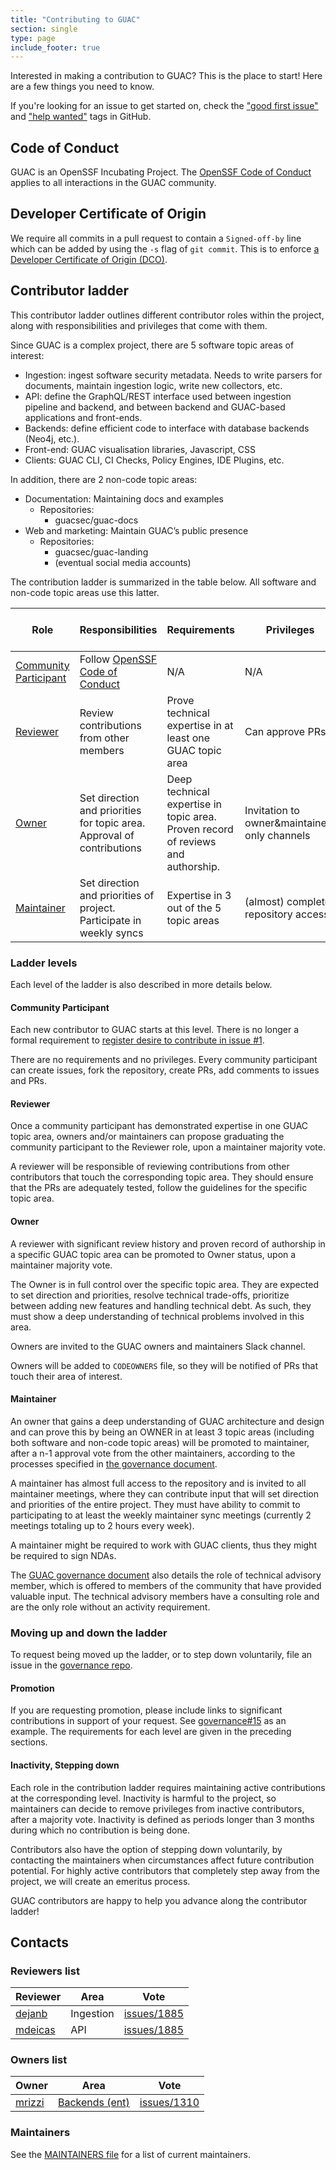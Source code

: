 ```yaml
---
title: "Contributing to GUAC"
section: single
type: page
include_footer: true
---
```


Interested in making a contribution to GUAC?
This is the place to start!
Here are a few things you need to know.

If you're looking for an issue to get started on, check the ["good first issue"](https://github.com/search?q=user%3Aguacsec+label%3A%22good+first+issue%22++&type=Issues&ref=advsearch&l=&l=&state=open) and ["help wanted"](https://github.com/search?q=user%3Aguacsec+label%3A%22help+wanted%22++&type=Issues&ref=advsearch&l=&l=&state=open) tags in GitHub.

## Code of Conduct

GUAC is an OpenSSF Incubating Project.
The [OpenSSF Code of Conduct](https://openssf.org/community/code-of-conduct/) applies to all interactions in the GUAC community.

## Developer Certificate of Origin

We require all commits in a pull request to contain a `Signed-off-by` line which can be added by using the `-s` flag of `git commit`.
This is to enforce [a Developer Certificate of Origin (DCO)](https://wiki.linuxfoundation.org/dco).

## Contributor ladder

This contributor ladder outlines different contributor roles within the project, along with
responsibilities and privileges that come with them.

Since GUAC is a complex project, there are 5 software topic areas of interest:

- Ingestion: ingest software security metadata. Needs to write parsers for
  documents, maintain ingestion logic, write new collectors, etc.
- API: define the GraphQL/REST interface used between ingestion pipeline and
  backend, and between backend and GUAC-based applications and front-ends.
- Backends: define efficient code to interface with database backends (Neo4j,
  etc.).
- Front-end: GUAC visualisation libraries, Javascript, CSS
- Clients: GUAC CLI, CI Checks, Policy Engines, IDE Plugins, etc.

In addition, there are 2 non-code topic areas:

- Documentation: Maintaining docs and examples
    - Repositories:
        - guacsec/guac-docs
- Web and marketing: Maintain GUAC’s public presence
    - Repositories:
        - guacsec/guac-landing
        - (eventual social media accounts)

The contribution ladder is summarized in the table below.
All software and non-code topic areas use this latter.

| Role | Responsibilities | Requirements | Privileges | GitHub access level
| ---- | ---------------- | ------------ | ---------- | -------------------
| [Community Participant](#community-participant) | Follow [OpenSSF Code of Conduct](https://openssf.org/community/code-of-conduct/) | N/A | N/A | Read (default) 
| [Reviewer](#reviewer) | Review contributions from other members | Prove technical expertise in at least one GUAC topic area | Can approve PRs | Write 
| [Owner](#owner) | Set direction and priorities for topic area. Approval of contributions | Deep technical expertise in topic area. Proven record of reviews and authorship. | Invitation to owner&maintainers only channels | Write
| [Maintainer](#maintainer) | Set direction and priorities of project. Participate in weekly syncs | Expertise in 3 out of the 5 topic areas | (almost) complete repository access | Maintain            

### Ladder levels

Each level of the ladder is also described in more details below.

#### Community Participant

Each new contributor to GUAC starts at this level.
There is no longer a formal requirement to
[register desire to contribute in issue #1](https://github.com/guacsec/guac/issues/1).

There are no requirements and no privileges.
Every community participant can create issues, fork the repository, create PRs, add comments to issues and PRs.

#### Reviewer

Once a community participant has demonstrated expertise in one GUAC topic area, owners and/or maintainers can propose graduating the community participant to the Reviewer role, upon a maintainer majority vote.

A reviewer will be responsible of reviewing contributions from other contributors that touch the corresponding topic area.
They should ensure that the PRs are adequately tested, follow the guidelines for the specific topic area.

#### Owner

A reviewer with significant review history and proven record of authorship in a specific GUAC topic area can be promoted to Owner status, upon a maintainer majority vote.

The Owner is in full control over the specific topic area.
They are expected to set direction and priorities, resolve technical trade-offs, prioritize between adding new features and handling technical debt.
As such, they must show a deep understanding of technical problems involved in this area.

Owners are invited to the GUAC owners and maintainers Slack channel.

Owners will be added to `CODEOWNERS` file, so they will be notified of PRs that touch their area of interest.

#### Maintainer

An owner that gains a deep understanding of GUAC architecture and design and can prove this by being an OWNER in at least 3 topic areas (including both software and non-code topic areas) will be promoted to maintainer, after a n-1 approval vote from the other maintainers, according to
the processes specified in [the governance document](https://github.com/guacsec/guac/blob/main/GOVERNANCE.md).

A maintainer has almost full access to the repository and is invited to all maintainer meetings, where they can contribute input that will set direction and priorities of the entire project.
They must have ability to commit to participating to at least the weekly maintainer sync meetings (currently 2 meetings totaling up to 2 hours every week).

A maintainer might be required to work with GUAC clients, thus they might be required to sign NDAs.

The [GUAC governance document](https://github.com/guacsec/guac/blob/main/GOVERNANCE.md) also details the role of technical advisory member, which is offered to members of the community that
have provided valuable input.
The technical advisory members have a consulting role and are the only role without an activity requirement.

### Moving up and down the ladder

To request being moved up the ladder, or to step down voluntarily, file an issue in the [governance repo](https://github.com/guacsec/governance).

#### Promotion

If you are requesting promotion, please include links to significant contributions in support of your request.
See [governance#15](https://github.com/guacsec/governance/issues/15) as an example.
The requirements for each level are given in the preceding sections.

#### Inactivity, Stepping down

Each role in the contribution ladder requires maintaining active contributions at the corresponding level.
Inactivity is harmful to the project, so maintainers can decide to remove privileges from inactive contributors, after a majority vote.
Inactivity is defined as periods longer than 3 months during which no contribution is being done.

Contributors also have the option of stepping down voluntarily, by contacting the maintainers when circumstances affect future contribution potential.
For highly active contributors that completely step away from the project, we will create an emeritus process.

GUAC contributors are happy to help you advance along the contributor ladder!


## Contacts

### Reviewers list

| Reviewer | Area | Vote |
|-|-|-|
| [dejanb](https://github.com/dejanb) | Ingestion | [issues/1885](https://github.com/guacsec/guac/issues/1885) |
| [mdeicas](https://github.com/mdeicas) | API | [issues/1885](https://github.com/guacsec/guac/issues/1885) |


### Owners list

| Owner | Area | Vote |
|-|-|-|
| [mrizzi](https://github.com/mrizzi) | [Backends (ent)](https://github.com/guacsec/guac/tree/4012842fab5d738f9bebf03f0cb44fc7ce39438b/pkg/assembler/backends/ent) | [issues/1310](https://github.com/guacsec/guac/issues/1310) |


### Maintainers

See the [MAINTAINERS file](https://github.com/guacsec/guac/blob/main/MAINTAINERS) for a list of current maintainers.